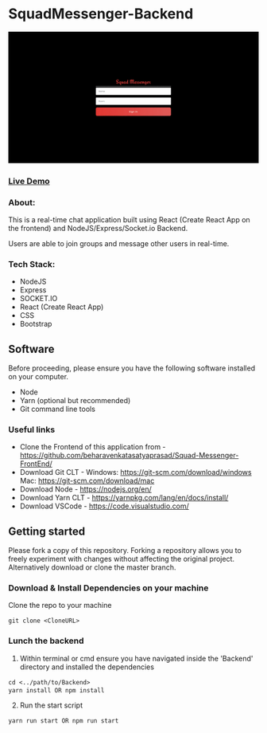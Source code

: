 # SquadMessenger-Backend

<p align="center">
    <img src="https://github.com/beharavenkatasatyaprasad/Squad-Messenger-FrontEnd/blob/master/public/gif.gif">  
</p>

### [Live Demo](https://squad-messenger.netlify.app/)

### About:

This is a real-time chat application built using React (Create React App on the frontend) and NodeJS/Express/Socket.io Backend.

Users are able to join groups and message other users in real-time.

### Tech Stack:

* NodeJS
* Express
* SOCKET.IO
* React (Create React App)
* CSS
* Bootstrap

## Software 

Before proceeding, please ensure you have the following software installed on your computer.

* Node
* Yarn (optional but recommended)
* Git command line tools

### Useful links

* Clone the Frontend of this application from - https://github.com/beharavenkatasatyaprasad/Squad-Messenger-FrontEnd/
* Download Git CLT - Windows: https://git-scm.com/download/windows Mac: https://git-scm.com/download/mac
* Download Node - https://nodejs.org/en/
* Download Yarn CLT - https://yarnpkg.com/lang/en/docs/install/
* Download VSCode - https://code.visualstudio.com/

## Getting started

Please fork a copy of this repository. Forking a repository allows you to freely experiment with changes without affecting the original project. Alternatively download or clone the master branch.

### Download & Install Dependencies on your machine 

Clone the repo to your machine 

```
git clone <CloneURL>
```

### Lunch the backend

1)	Within terminal or cmd ensure you have navigated inside the 'Backend' directory and installed the dependencies

```
cd <../path/to/Backend> 
yarn install OR npm install
```

2) Run the start script

``` 
yarn run start OR npm run start
```
